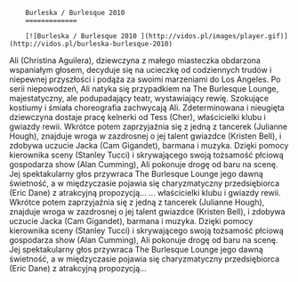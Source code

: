 
        Burleska / Burlesque 2010 
        =============
        
        [![Burleska / Burlesque 2010 ](http://vidos.pl/images/player.gif)](http://vidos.pl/burleska-burlesque-2010)
        
        
 Ali (Christina Aguilera), dziewczyna z małego miasteczka obdarzona wspaniałym głosem, decyduje się na ucieczkę od codziennych trudów i niepewnej przyszłości i podąża za swoimi marzeniami do Los Angeles. Po serii niepowodzeń, Ali natyka się przypadkiem na The Burlesque Lounge, majestatyczny, ale podupadający teatr, wystawiający rewię. Szokujące kostiumy i śmiała choreografia zachwycają Ali. Zdeterminowana i nieugięta dziewczyna dostaje pracę kelnerki od Tess (Cher), właścicielki klubu i gwiazdy rewii. Wkrótce potem zaprzyjaźnia się z jedną z tancerek (Julianne Hough), znajduje wroga w zazdrosnej o jej talent gwiazdce (Kristen Bell), i zdobywa uczucie Jacka (Cam Gigandet), barmana i muzyka. Dzięki pomocy kierownika sceny (Stanley Tucci) i skrywającego swoją tożsamość płciową gospodarza show (Alan Cumming), Ali pokonuje drogę od baru na scenę. Jej spektakularny głos przywraca The Burlesque Lounge jego dawną świetność, a w międzyczasie pojawia się charyzmatyczny przedsiębiorca (Eric Dane) z atrakcyjną propozycją...   ... właścicielki klubu i gwiazdy rewii. Wkrótce potem zaprzyjaźnia się z jedną z tancerek (Julianne Hough), znajduje wroga w zazdrosnej o jej talent gwiazdce (Kristen Bell), i zdobywa uczucie Jacka (Cam Gigandet), barmana i muzyka. Dzięki pomocy kierownika sceny (Stanley Tucci) i skrywającego swoją tożsamość płciową gospodarza show (Alan Cumming), Ali pokonuje drogę od baru na scenę. Jej spektakularny głos przywraca The Burlesque Lounge jego dawną świetność, a w międzyczasie pojawia się charyzmatyczny przedsiębiorca (Eric Dane) z atrakcyjną propozycją...
    